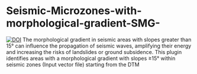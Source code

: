 # Seismic-Microzones-with-morphological-gradient-SMG-
[![DOI](https://zenodo.org/badge/DOI/10.5281/zenodo.14679295.svg)](https://doi.org/10.5281/zenodo.14679295)
The morphological gradient in seismic areas with slopes greater than 15° can influence the propagation of seismic waves, amplifying their energy and increasing the risks of landslides or ground subsidence. This plugin identifies areas with a morphological gradient with slopes ≥15° within seismic zones (Input vector file) starting from the DTM
